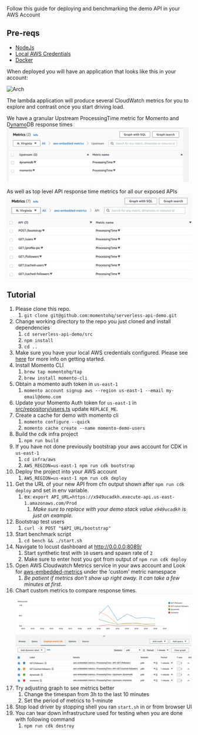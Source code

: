 Follow this guide for deploying and benchmarking the demo API in your AWS Account

## Pre-reqs
* [NodeJs](https://nodejs.org/)
* [Local AWS Credentials](https://docs.aws.amazon.com/cli/latest/userguide/cli-configure-quickstart.html)
* [Docker](https://www.docker.com/)

When deployed you will have an application that looks like this in your account:

![Arch](./pics/arch.jpeg)

The lambda application will produce several CloudWatch metrics for you to explore and contrast once you start
driving load.

We have a granular Upstream ProcessingTime metric for Momento and DynamoDB response times
![UpstreamMetrics](./pics/upstream-metrics.png)

As well as top level API response time metrics for all our exposed APIs
![APIMetrics](./pics/api-metrics.png)

## Tutorial
1. Please clone this repo.
    1. `git clone git@github.com:momentohq/serverless-api-demo.git`
2. Change working directory to the repo you just cloned and install dependencies
    1. `cd serverless-api-demo/src`
    2. `npm install`
    3. `cd ..`
3. Make sure you have your local AWS credentials configured. Please see [here](https://docs.aws.amazon.com/cli/latest/userguide/cli-configure-quickstart.html) for more info on getting started.
4. Install Momento CLI
    1. `brew tap momentohq/tap`
    2. `brew install momento-cli`
5. Obtain a momento auth token in `us-east-1`
    1. `momento account signup aws --region us-east-1 --email my-email@demo.com`
6. Update your Momento Auth token for `us-east-1` in [src/repository/users.ts](https://github.com/momentohq/serverless-api-demo/blob/main/src/repository/users.ts#L7) update `REPLACE_ME`.
7. Create a cache for demo with momento cli
    1. `momento configure --quick`
    2. `momento cache create --name momento-demo-users`
8. Build the cdk infra project
    1. `npm run build`
9. If you have not done previously bootstrap your aws account for CDK in `us-east-1`
    1. `cd infra/aws`
    2. `AWS_REGION=us-east-1 npm run cdk bootstrap`
10. Deploy the project into your AWS account
    1. `AWS_REGION=us-east-1 npm run cdk deploy`
11. Get the URL of your new API from cfn output shown after `npm run cdk deploy` and set in env variable.
    1. ex: `export API_URL=https://x949ucadkh.execute-api.us-east-1.amazonaws.com/Prod`
        1. _Make sure to replace with your demo stack value `x949ucadkh` is just an example._
12. Bootstrap test users
    1. `curl -X POST "$API_URL/bootstrap"`
13. Start benchmark script
    1. `cd bench && ./start.sh`
14. Navigate to locust dashboard at http://0.0.0.0:8089/
    1. Start synthetic test with `10` users and spawn rate of `2`
    2. Make sure to enter host you got from output of `npm run cdk deploy`
15. Open AWS Cloudwatch Metrics service in your aws account and Look for [aws-embedded-metrics](https://us-east-1.console.aws.amazon.com/cloudwatch/home?region=us-east-1#metricsV2:graph=~();namespace=~'aws-embedded-metrics) under the 'custom' metric namespace
    1. _Be patient if metrics don't show up right away. It can take a few minutes at first._
16. Chart custom metrics to compare response times.
    ![Image](./pics/metrics.png)
16. Try adjusting graph to see metrics better
    1. Change the timespan from 3h to the last 10 minutes
    2. Set the period of metrics to 1-minute
17. Stop load driver by stopping shell you ran `start.sh` in or from browser UI
18. You can tear down infrastructure used for testing when you are done with following command
    1. `npm run cdk destroy`

